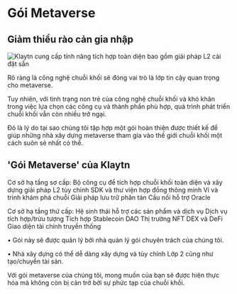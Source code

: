# Gói Metaverse

## Giảm thiểu rào cản gia nhập <a href="#lowering-the-barrier-to-entry" id="lowering-the-barrier-to-entry"></a>

![Klaytn cung cấp tính năng tích hợp toàn diện bao gồm giải pháp L2 cài đặt sẵn](/img/learn/mainnet-integration.png)

Rõ ràng là công nghệ chuỗi khối sẽ đóng vai trò là lớp tin cậy quan trọng cho metaverse.

Tuy nhiên, với tình trạng non trẻ của công nghệ chuỗi khối và khó khăn trong việc lựa chọn các công cụ và thành phần phù hợp, quá trình phát triển chuỗi khối vẫn còn nhiều trở ngại.

Đó là lý do tại sao chúng tôi tập hợp một gói hoàn thiện được thiết kế để giúp những nhà xây dựng metaverse tham gia vào thế giới chuỗi khối một cách suôn sẻ nhất có thể.

## 'Gói Metaverse' của Klaytn <a href="#klaytns-metaverse-package" id="klaytns-metaverse-package"></a>

Cơ sở hạ tầng sơ cấp: Bộ công cụ để tích hợp chuỗi khối toàn diện và xây dựng giải pháp L2 tùy chỉnh SDK và thư viện hợp đồng thông minh Ví và trình khám phá chuỗi Giải pháp lưu trữ phân tán Cầu nối hỗ trợ Oracle

Cơ sở hạ tầng thứ cấp: Hệ sinh thái hỗ trợ các sản phẩm và dịch vụ Dịch vụ tích hợp/trừu tượng Tích hợp Stablecoin DAO Thị trường NFT DEX và DeFi Giao diện tài chính truyền thống

• Gói này sẽ được quản lý bởi nhà quản lý gói chuyên trách của chúng tôi.

• Nhà xây dựng có thể dễ dàng xây dựng và tùy chỉnh Lớp 2 cũng như tạo/chuyển tài sản.

Với gói metaverse của chúng tôi, mong muốn của bạn sẽ được hiện thực hóa mà không còn bị cản trở bởi sự phức tạp của chuỗi khối.
